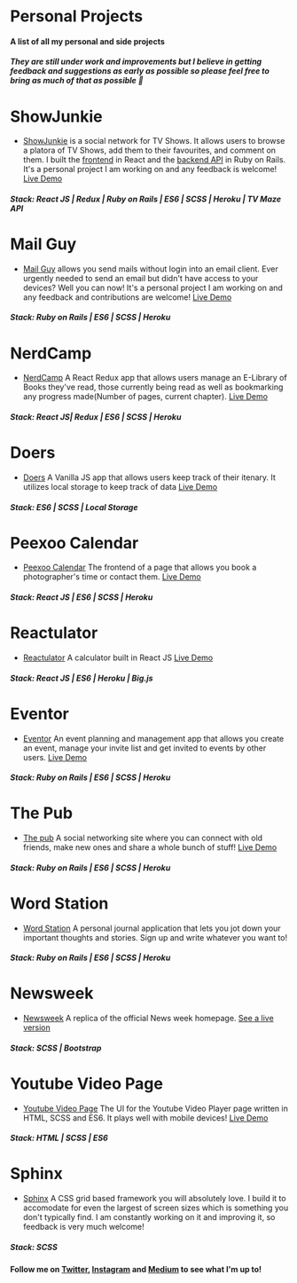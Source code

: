 # Personal Projects
#### A list of all my personal and side projects
##### They are still under work and improvements but I believe in getting feedback and suggestions as early as possible so please feel free to bring as much of that as possible :rocket:


# ShowJunkie
* [ShowJunkie](https://github.com/Oluwadamilareolusakin/show-junkie-frontend) is a social network for TV Shows. It allows users to browse a platora of TV Shows, add them to their favourites, and comment on them. I built the [frontend](https://github.com/Oluwadamilareolusakin/show-junkie-frontend) in React and the [backend API](https://github.com/Oluwadamilareolusakin/show-junkie-api) in Ruby on Rails. It's a personal project I am working on and any feedback is welcome! [Live Demo](https://showjunkie.herokuapp.com)
##### Stack: React JS | Redux | Ruby on Rails | ES6 | SCSS | Heroku | TV Maze API

# Mail Guy
* [Mail Guy](https://github.com/Oluwadamilareolusakin/mail-guy) allows you send mails without login into an email client. Ever urgently needed to send an email but didn't have access to your devices? Well you can now!
It's a personal project I am working on and any feedback and contributions are welcome! [Live Demo](https://mailguy.herokuapp.com)
##### Stack: Ruby on Rails | ES6 | SCSS | Heroku

# NerdCamp
* [NerdCamp](https://github.com/Oluwadamilareolusakin/bookstore-react-redux)
A React Redux app that allows users manage an E-Library of Books they've read, those currently being read as well as bookmarking any progress made(Number of pages, current chapter). [Live Demo](https://nerdcamp-io.herokuapp.com)
##### Stack: React JS| Redux |  ES6 | SCSS | Heroku

# Doers
* [Doers](https://github.com/Oluwadamilareolusakin/javascript-to-do-list)
A Vanilla JS app that allows users keep track of their itenary. It utilizes local storage to keep track of data
[Live Demo](https://raw.githack.com/Oluwadamilareolusakin/javascript-to-do-list/list/dist/index.html)
##### Stack: ES6 | SCSS | Local Storage

# Peexoo Calendar
* [Peexoo Calendar](https://github.com/Oluwadamilareolusakin/peexoo-calendar)
The frontend of a page that allows you book a photographer's time or contact them.
[Live Demo](https://peexoo-calendar.herokuapp.com)
##### Stack: React JS |  ES6 | SCSS | Heroku

# Reactulator
* [Reactulator](https://github.com/Oluwadamilareolusakin/reactulator-lator)
A calculator built in React JS
[Live Demo](https://reactulator-io.herokuapp.com)
##### Stack: React JS |  ES6 | Heroku | Big.js

# Eventor
* [Eventor](https://github.com/Oluwadamilareolusakin/eventor)
An event planning and management app that allows you create an event, manage your invite list and get invited to events by other users.
[Live Demo](http://eventor-io.herokuapp.com/)
##### Stack: Ruby on Rails | ES6 | SCSS | Heroku


# The Pub
* [The pub](https://github.com/Oluwadamilareolusakin/the-pub)
A social networking site where you can connect with old friends, make new ones and share a whole bunch of stuff!
[Live Demo](http://thepub-io.herokuapp.com/)
##### Stack: Ruby on Rails | ES6 | SCSS | Heroku


# Word Station
* [Word Station](https://github.com/Oluwadamilareolusakin/word-station)
 A personal journal application that lets you jot down your important thoughts and stories. Sign up and write whatever you want to!
 ##### Stack: Ruby on Rails | ES6 | SCSS | Heroku

# Newsweek
* [Newsweek](https://github.com/Oluwadamilareolusakin/news-week-replica)
 A replica of the official News week homepage. [See a live version](https://rawcdn.githack.com/Oluwadamilareolusakin/news-week-replica/239894d031a63fbf2b740dcb5f3024a6639d64be/index.html)
 ##### Stack: SCSS | Bootstrap 
 
 # Youtube Video Page
* [Youtube Video Page](https://github.com/Oluwadamilareolusakin/youtube-video-page) The UI for the Youtube Video Player page  written in HTML, SCSS and ES6. It plays well with mobile devices! [Live Demo](https://raw.githack.com/Oluwadamilareolusakin/youtube-video-page/master/index.html)
##### Stack: HTML | SCSS | ES6

# Sphinx
* [Sphinx](https://github.com/Oluwadamilareolusakin/sphinx)
 A CSS grid based framework you will absolutely love. I build it to accomodate for even the largest of screen sizes which is something you don't typically find. I am constantly working on it and improving it, so feedback is very much welcome!
 ##### Stack: SCSS 


#### Follow me on [Twitter](https://twitter.com/oluwadamilareo_), [Instagram](https://instagram.com/oluwadamilare_olusakin) and [Medium](https://medium.com/@oluwadamilareo_) to see what I'm up to!


